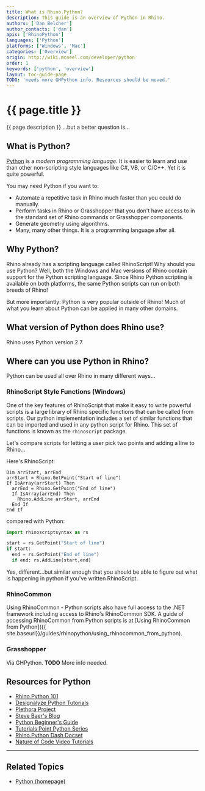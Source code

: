 ```yaml
---
title: What is Rhino.Python?
description: This guide is an overview of Python in Rhino.
authors: ['Dan Belcher']
author_contacts: ['dan']
apis: ['RhinoPython']
languages: ['Python']
platforms: ['Windows', 'Mac']
categories: ['Overview']
origin: http://wiki.mcneel.com/developer/python
order: 1
keywords: ['python', 'overview']
layout: toc-guide-page
TODO: 'needs more GHPython info. Resources should be moved.'
---
```


# {{ page.title }}

{{ page.description }}  ...but a better question is...

## What is Python?

[Python](https://www.python.org/) is a *modern programming language*.  It is easier to learn and use than other non-scripting style languages like C#, VB, or C/C++.  Yet it is quite powerful.

You may need Python if you want to:

- Automate a repetitive task in Rhino much faster than you could do manually.
- Perform tasks in Rhino or Grasshopper that you don't have access to in the standard set of Rhino commands or Grasshopper components.
- Generate geometry using algorithms.
- Many, many other things.  It is a programming language after all.

## Why Python?

Rhino already has a scripting language called RhinoScript!  Why should you use Python?  Well, both the Windows and Mac versions of Rhino contain support for the Python scripting language.  Since Rhino Python scripting is available on both platforms, the same Python scripts can run on both breeds of Rhino!

But more importantly: Python is very popular outside of Rhino!  Much of what you learn about Python can be applied in many other domains.

## What version of Python does Rhino use?

Rhino uses Python version 2.7.

## Where can you use Python in Rhino?

Python can be used all over Rhino in many different ways...

### RhinoScript Style Functions (Windows)

One of the key features of RhinoScript that make it easy to write powerful scripts is a large library of Rhino specific functions that can be called from scripts.  Our python implementation includes a set of similar functions that can be imported and used in any python script for Rhino.  This set of functions is known as the `rhinoscript` package.

Let's compare scripts for letting a user pick two points and adding a line to Rhino...

Here's RhinoScript:

```vbnet
Dim arrStart, arrEnd
arrStart = Rhino.GetPoint("Start of line")
If IsArray(arrStart) Then
  arrEnd = Rhino.GetPoint("End of line")
  If IsArray(arrEnd) Then
    Rhino.AddLine arrStart, arrEnd
  End If
End If
```

compared with Python:

```py
import rhinoscriptsyntax as rs

start = rs.GetPoint("Start of line")
if start:
  end = rs.GetPoint("End of line")
  if end: rs.AddLine(start,end)
```

Yes, different...but similar enough that you should be able to figure out what is happening in python if you've written RhinoScript.

### RhinoCommon

Using RhinoCommon - Python scripts also have full access to the .NET framework including access to Rhino's RhinoCommon SDK.  A guide of accessing RhinoCommon from Python scripts is at [Using RhinoCommon from Python]({{ site.baseurl}}/guides/rhinopython/using_rhinocommon_from_python).

### Grasshopper

Via GHPython.  **TODO** More info needed.


## Resources for Python

- [Rhino.Python 101](http://download.rhino3d.com/IronPython/5.0/RhinoPython101/)
- [Designalyze Python Tutorials](http://designalyze.com/)
- [Plethora Project](http://www.plethora-project.com/2011/09/12/rhino-python-tutorials/)
- [Steve Baer's Blog](http://stevebaer.wordpress.com/category/python/)
- [Python Beginner's Guide](http://wiki.python.org/moin/BeginnersGuide/Programmers)
- [Tutorials Point Python Series](http://www.tutorialspoint.com/python/index.htm)
- [Rhino.Python Dash Docset](http://discourse.mcneel.com/t/rhino-python-dash-docset/6399)
- [Nature of Code Video Tutorials](http://www.youtube.com/watch?v=Kyi_K85Gsm4&list=PL5Up_u-XkWgP7nB7XIevMTyBCZ7pvLBGP)

---

## Related Topics

- [Python (homepage)](https://www.python.org/)
